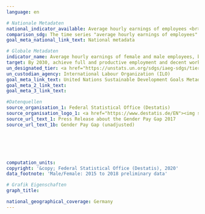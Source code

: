 ```yaml
---
language: en

# Nationale Metadaten
national_indicator_available: Average hourly earnings of employees <br> Gender Pay Gap
comparison_sdg: The time series "average hourly earnings of employees" is compliant with the global metadata. The gender pay gap is also mentioned in the metadata.
goal_meta_national_link_text: National metadata

# Globale Metadaten
indicator_name: Average hourly earnings of female and male employees, by occupation, age and persons with disabilities
target: By 2030, achieve full and productive employment and decent work for all women and men, including for young people and persons with disabilities, and equal pay for work of equal value
un_designated_tier: <a href="https://unstats.un.org/sdgs/iaeg-sdgs/tier-classification/" title="Click here for more information on the UN tier classification.">Tier II</a>
un_custodian_agency: International Labour Organization (ILO)
goal_meta_link_text: United Nations Sustainable Development Goals Metadata
goal_meta_2_link_text: 
goal_meta_3_link_text: 

#Datenquellen
source_organisation_1: Federal Statistical Office (Destatis)
source_organisation_logo_1: <a href="https://www.destatis.de/EN"><img src="https://g205sdgs.github.io/sdg-indicators/public/OrgImgEn/destatis.png" alt="Logo destatis" style="height:60px; width:148px" /></a>
source_url_text_1: Press Release about the Gender Pay Gap 2017
source_url_text_1b: Gender Pay Gap (unadjusted)






computation_units: 
copyright: '&copy; Federal Statistical Office (Destatis), 2020'
data_footnote: 'Male/Female: 2015 to 2018 preliminary data'

# Grafik Eigenschaften
graph_title: 

national_geographical_coverage: Germany
---
```


